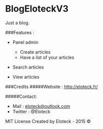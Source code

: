 # BlogEloteckV3
Just a blog.

###Features :
  - Panel admin
    - Create articles
    - Have a list of your articles
  
  - Search articles
  - View articles


###Credits
#####Website : http://eloteck.fr/

#####Contact:
  - Mail :    eloteck@outlook.com
  - Twitter : @Eloteck



MIT License
Created by Eloteck - 2015 ©

